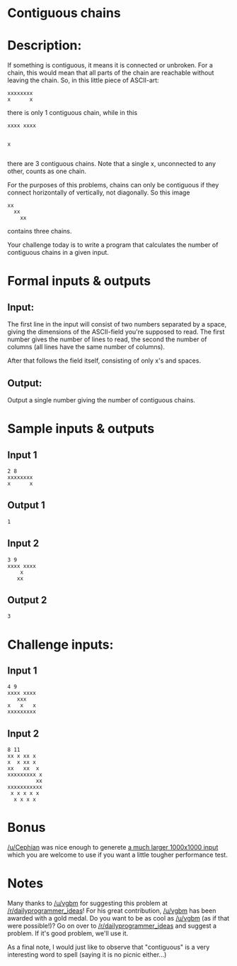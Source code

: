 # Contiguous chains
<div class="md"><h1>Description:</h1>
<p>If something is contiguous, it means it is connected or unbroken. For a chain, this would mean that all parts of the chain are reachable without leaving the chain. So, in this little piece of ASCII-art:    </p>
<pre><code>xxxxxxxx  
x      x
</code></pre>
<p>there is only 1 contiguous chain, while in this</p>
<pre><code>xxxx xxxx 

x
</code></pre>
<p>there are 3 contiguous chains. Note that a single x, unconnected to any other, counts as one chain. </p>
<p>For the purposes of this problems, chains can only be contiguous if they connect horizontally of vertically, not diagonally. So this image</p>
<pre><code>xx
  xx
    xx    
</code></pre>
<p>contains three chains.</p>
<p>Your challenge today is to write a program that calculates the number of contiguous chains in a given input.  </p>
<h1>Formal inputs &amp; outputs</h1>
<h2>Input:</h2>
<p>The first line in the input will consist of two numbers separated by a space, giving the dimensions of the ASCII-field you're supposed to read. The first number gives the number of lines to read, the second the number of columns (all lines have the same number of columns).</p>
<p>After that follows the field itself, consisting of only x's and spaces. </p>
<h2>Output:</h2>
<p>Output a single number giving the number of contiguous chains. </p>
<h1>Sample inputs &amp; outputs</h1>
<h2>Input 1</h2>
<pre><code>2 8
xxxxxxxx
x      x
</code></pre>
<h2>Output 1</h2>
<pre><code>1
</code></pre>
<h2>Input 2</h2>
<pre><code>3 9
xxxx xxxx
    x    
   xx    
</code></pre>
<h2>Output 2</h2>
<pre><code>3
</code></pre>
<h1>Challenge inputs:</h1>
<h2>Input 1</h2>
<pre><code>4 9
xxxx xxxx
   xxx   
x   x   x
xxxxxxxxx
</code></pre>
<h2>Input 2</h2>
<pre><code>8 11
xx x xx x  
x  x xx x  
xx   xx  x 
xxxxxxxxx x
         xx
xxxxxxxxxxx
 x x x x x 
  x x x x  
</code></pre>
<h1>Bonus</h1>
<p><a href="/u/Cephian">/u/Cephian</a> was nice enough to generete <a href="https://gist.githubusercontent.com/Cephian/f1c2869bd67d40c88042/raw/63871d115bc7bf887eac5434b5c6c5494f83ba2e/10.txt">a much larger 1000x1000 input</a> which you are welcome to use if you want a little tougher performance test. </p>
<h1>Notes</h1>
<p>Many thanks to <a href="/u/vgbm">/u/vgbm</a> for suggesting this problem at <a href="/r/dailyprogrammer_ideas">/r/dailyprogrammer_ideas</a>! For his great contribution, <a href="/u/vgbm">/u/vgbm</a> has been awarded with a gold medal. Do you want to be as cool as <a href="/u/vgbm">/u/vgbm</a> (as if that were possible!)? Go on over to <a href="/r/dailyprogrammer_ideas">/r/dailyprogrammer_ideas</a> and suggest a problem. If it's good problem, we'll use it. </p>
<p>As a final note, I would just like to observe that "contiguous" is a very interesting word to spell (saying it is no picnic either...)</p>
</div>
